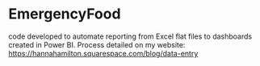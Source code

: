 # EmergencyFood
code developed to automate reporting from Excel flat files to dashboards created in Power BI. Process detailed on my website: https://hannahamilton.squarespace.com/blog/data-entry
